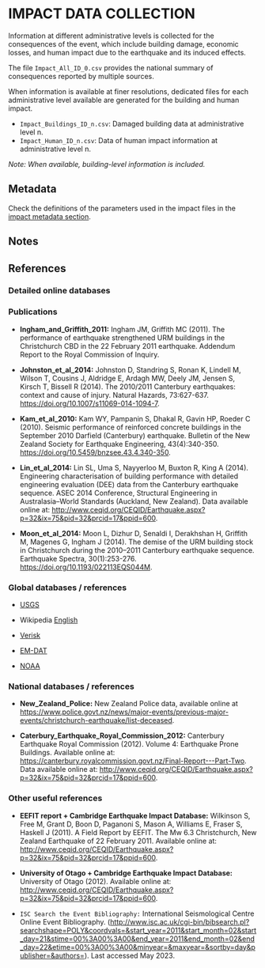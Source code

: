 # IMPACT DATA COLLECTION

Information at different administrative levels is collected for the consequences of the event, 
which include building damage, economic losses, and human impact due to the earthquake and its induced effects.

The file `Impact_All_ID_0.csv` provides the national summary of consequences reported by multiple sources.

When information is available at finer resolutions, dedicated files for each administrative level
available are generated for the building and human impact.

- `Impact_Buildings_ID_n.csv`: Damaged building data at administrative level n.
- `Impact_Human_ID_n.csv`: Data of human impact information at administrative level n.

_Note: When available, building-level information is included._


## Metadata

Check the definitions of the parameters used in the impact files in the [impact metadata section](https://gitlab.openquake.org/risk/ecd/-/blob/main/metadata.md#impact-data).


## Notes


## References


### Detailed online databases


### Publications

- **Ingham_and_Griffith_2011:** Ingham JM, Griffith MC (2011). The performance of earthquake strengthened URM buildings in the Christchurch CBD in the 22 February 2011 earthquake. Addendum Report to the Royal Commission of Inquiry.

- **Johnston_et_al_2014:** Johnston D, Standring S, Ronan K, Lindell M, Wilson T, Cousins J, Aldridge E, Ardagh MW, Deely JM, Jensen S, Kirsch T, Bissell R (2014). The 2010/2011 Canterbury earthquakes: context and cause of injury. Natural Hazards, 73:627-637. https://doi.org/10.1007/s11069-014-1094-7.

- **Kam_et_al_2010:** Kam WY, Pampanin S, Dhakal R, Gavin HP, Roeder C (2010). Seismic performance of reinforced concrete buildings in the September 2010 Darfield (Canterbury) earthquake. Bulletin of the New Zealand Society for Earthquake Engineering, 43(4):340-350. https://doi.org/10.5459/bnzsee.43.4.340-350.

- **Lin_et_al_2014:** Lin SL, Uma S, Nayyerloo M, Buxton R, King A (2014). Engineering characterisation of building performance with detailed engineering evaluation (DEE) data from the Canterbury earthquake sequence. ASEC 2014 Conference, Structural Engineering in Australasia–World Standards (Auckland, New Zealand). Data available online at: http://www.ceqid.org/CEQID/Earthquake.aspx?p=32&ix=75&pid=32&prcid=17&ppid=600.

- **Moon_et_al_2014:** Moon L, Dizhur D, Senaldi I, Derakhshan H, Griffith M, Magenes G, Ingham J (2014). The demise of the URM building stock in Christchurch during the 2010–2011 Canterbury earthquake sequence. Earthquake Spectra, 30(1):253-276. https://doi.org/10.1193/022113EQS044M.


### Global databases / references

- [USGS](https://earthquake.usgs.gov/earthquakes/eventpage/usp000huvq/executive)

- Wikipedia [English](https://en.wikipedia.org/wiki/2011_Christchurch_earthquake#cite_note-Rockfall-19)

- [Verisk](https://alert.air-worldwide.com/earthquake/2011/christchurch-february-2011-earthquake/update-1/)

- [EM-DAT](https://public.emdat.be)

- [NOAA](https://www.ngdc.noaa.gov/hazel/view/hazards/earthquake/event-more-info/9779)


### National databases / references

- **New_Zealand_Police:** New Zealand Police data, available online at https://www.police.govt.nz/news/major-events/previous-major-events/christchurch-earthquake/list-deceased.

- **Caterbury_Earthquake_Royal_Commission_2012:** Canterbury Earthquake Royal Commission (2012). Volume 4: Earthquake Prone Buildings. Available online at: https://canterbury.royalcommission.govt.nz/Final-Report---Part-Two. Data available online at: http://www.ceqid.org/CEQID/Earthquake.aspx?p=32&ix=75&pid=32&prcid=17&ppid=600.


### Other useful references

- **EEFIT report + Cambridge Earthquake Impact Database:** Wilkinson S, Free M, Grant D, Boon D, Paganoni S, Mason A, Williams E, Fraser S, Haskell J (2011). A Field Report by EEFIT. The Mw 6.3 Christchurch, New Zealand Earthquake of 22 February 2011. Available online at: http://www.ceqid.org/CEQID/Earthquake.aspx?p=32&ix=75&pid=32&prcid=17&ppid=600.

- **University of Otago + Cambridge Earthquake Impact Database:** University of Otago (2012). Available online at: http://www.ceqid.org/CEQID/Earthquake.aspx?p=32&ix=75&pid=32&prcid=17&ppid=600.

- `ISC Search the Event Bibliography:` International Seismological Centre Online Event Bibliography. (http://www.isc.ac.uk/cgi-bin/bibsearch.pl?searchshape=POLY&coordvals=&start_year=2011&start_month=02&start_day=21&stime=00%3A00%3A00&end_year=2011&end_month=02&end_day=22&etime=00%3A00%3A00&minyear=&maxyear=&sortby=day&publisher=&authors=). Last accessed May 2023.
